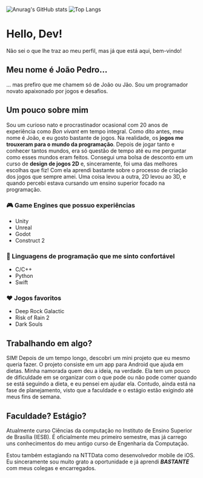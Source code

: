 ![Anurag's GitHub stats](https://github-readme-stats.vercel.app/api?username=O-Recruta&count_private=true&show_icons=true&theme=merko&include_all_commits=true)
![Top Langs](https://github-readme-stats.vercel.app/api/top-langs/?username=O-Recruta&theme=merko&layout=compact)

# Hello, Dev!

Não sei o que lhe traz ao meu perfil, mas já que está aqui, bem-vindo!

## Meu nome é João Pedro...
... mas prefiro que me chamem só de João ou Jão. Sou um programador novato apaixonado por jogos e desafios.

## Um pouco sobre mim

Sou um curioso nato e procrastinador ocasional com 20 anos de experiência como *Bon vivant* em tempo integral. Como dito antes, meu nome é João, e eu gosto bastante de jogos. Na realidade, os **jogos me trouxeram para o mundo da programação**. Depois de jogar tanto e conhecer tantos mundos, era só questão de tempo até eu me perguntar como esses mundos eram feitos. Consegui uma bolsa de desconto em um curso de **design de jogos 2D** e, sinceramente, foi uma das melhores escolhas que fiz! Com ela aprendi bastante sobre o processo de criação dos jogos que sempre amei. Uma coisa levou a outra, 2D levou ao 3D, e quando percebi estava cursando um ensino superior focado na programação.



### 🎮 Game Engines que possuo experiências

- Unity
- Unreal
- Godot
- Construct 2

### 🥰 Linguagens de programação que me sinto confortável

- C/C++
- Python
- Swift

### ❤️ Jogos favoritos

- Deep Rock Galactic
- Risk of Rain 2
- Dark Souls

## Trabalhando em algo?

SIM! Depois de um tempo longo, descobri um mini projeto que eu mesmo queria fazer. O projeto consiste em um app para Android que ajuda em dietas. Minha namorada quem deu a ideia, na verdade. Ela tem um pouco de dificuldade em se organizar com o que pode ou não pode comer quando se está seguindo a dieta, e eu pensei em ajudar ela. Contudo, ainda está na fase de planejamento, visto que a faculdade e o estágio estão exigindo até meus fins de semana.

## Faculdade? Estágio?

Atualmente curso Ciências da computação no Instituto de Ensino Superior de Brasília (IESB). É oficialmente meu primeiro semestre, mas já carrego uns conhecimentos do meu antigo curso de Engenharia da Computação.

Estou também estagiando na NTTData como desenvolvedor mobile de iOS. Eu sinceramente sou muito grato a oportunidade e já aprendi ***BASTANTE*** com meus colegas e encarregados.



<!--
**O-Recruta/O-Recruta** is a ✨ _special_ ✨ repository because its `README.md` (this file) appears on your GitHub profile.

Here are some ideas to get you started:

- 🔭 I’m currently working on ...
- 🌱 I’m currently learning ...
- 👯 I’m looking to collaborate on ...
- 🤔 I’m looking for help with ...
- 💬 Ask me about ...
- 📫 How to reach me: ...
- 😄 Pronouns: ...
- ⚡ Fun fact: ...
-->
